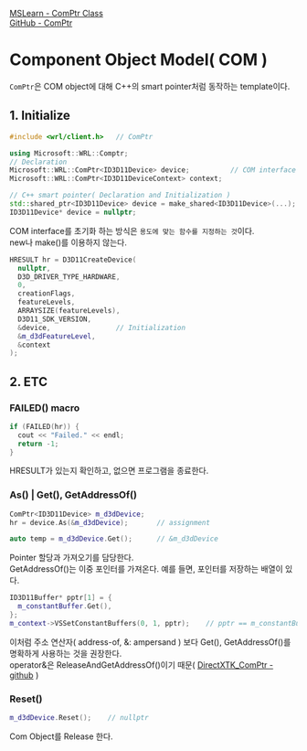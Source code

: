 [MSLearn - ComPtr Class](https://learn.microsoft.com/en-us/cpp/cppcx/wrl/comptr-class?view=msvc-170)   
[GitHub - ComPtr ](https://github.com/Microsoft/DirectXTK/wiki/ComPtr#initialization)   

# Component Object Model( COM )
`ComPtr`은 COM object에 대해 C++의 smart pointer처럼 동작하는 template이다.   

## 1. Initialize
```cpp
#include <wrl/client.h>   // ComPtr

using Microsoft::WRL::Comptr;
// Declaration
Microsoft::WRL::ComPtr<ID3D11Device> device;          // COM interface
Microsoft::WRL::ComPtr<ID3D11DeviceContext> context;

// C++ smart pointer( Declaration and Initialization )
std::shared_ptr<ID3D11Device> device = make_shared<ID3D11Device>(...);
ID3D11Device* device = nullptr;
```
COM interface를 초기화 하는 방식은 `용도에 맞는 함수를 지정하는 것`이다.   
new나 make()를 이용하지 않는다.   
```cpp
HRESULT hr = D3D11CreateDevice(
  nullptr,
  D3D_DRIVER_TYPE_HARDWARE,
  0,
  creationFlags,
  featureLevels,
  ARRAYSIZE(featureLevels),
  D3D11_SDK_VERSION,
  &device,                // Initialization
  &m_d3dFeatureLevel,
  &context
);
```

## 2. ETC
### FAILED() macro
```cpp
if (FAILED(hr)) {
  cout << "Failed." << endl;
  return -1;
}
```
HRESULT가 있는지 확인하고, 없으면 프로그램을 종료한다.   

### As() | Get(), GetAddressOf()
```cpp
ComPtr<ID3D11Device> m_d3dDevice;
hr = device.As(&m_d3dDevice);       // assignment

auto temp = m_d3dDevice.Get();      // &m_d3dDevice
```
Pointer 할당과 가져오기를 담당한다.   
GetAddressOf()는 이중 포인터를 가져온다. 예를 들면, 포인터를 저장하는 배열이 있다.   
```cpp
ID3D11Buffer* pptr[1] = {
  m_constantBuffer.Get(),
};
m_context->VSSetConstantBuffers(0, 1, pptr);    // pptr == m_constantBuffer.GetAddressOf()
```
이처럼 주소 연산자( address-of, &: ampersand ) 보다 Get(), GetAddressOf()를 명확하게 사용하는 것을 권장한다.   
operator&은 ReleaseAndGetAddressOf()이기 때문( [DirectXTK_ComPtr - github](https://github.com/Microsoft/DirectXTK/wiki/ComPtr#initialization) )   


### Reset()
```cpp
m_d3dDevice.Reset();    // nullptr
```
Com Object를 Release 한다.   